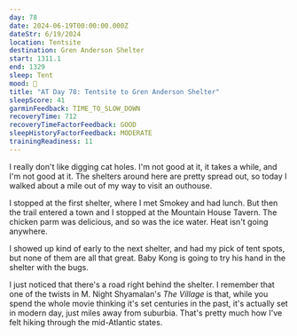 ```yaml
---
day: 78
date: 2024-06-19T00:00:00.000Z
dateStr: 6/19/2024
location: Tentsite
destination: Gren Anderson Shelter
start: 1311.1
end: 1329
sleep: Tent
mood: 🙂
title: "AT Day 78: Tentsite to Gren Anderson Shelter"
sleepScore: 41
garminFeedback: TIME_TO_SLOW_DOWN
recoveryTime: 712
recoveryTimeFactorFeedback: GOOD
sleepHistoryFactorFeedback: MODERATE
trainingReadiness: 11
---
```

I really don't like digging cat holes. I'm not good at it, it takes a while, and I'm not good at it. The shelters around here are pretty spread out, so today I walked about a mile out of my way to visit an outhouse.

I stopped at the first shelter, where I met Smokey and had lunch. But then the trail entered a town and I stopped at the Mountain House Tavern. The chicken parm was delicious, and so was the ice water. Heat isn't going anywhere.

I showed up kind of early to the next shelter, and had my pick of tent spots, but none of them are all that great. Baby Kong is going to try his hand in the shelter with the bugs.

I just noticed that there's a road right behind the shelter. I remember that one of the twists in M. Night Shyamalan's *The Village* is that, while you spend the whole movie thinking it's set centuries in the past, it's actually set in modern day, just miles away from suburbia. That's pretty much how I've felt hiking through the mid-Atlantic states.
